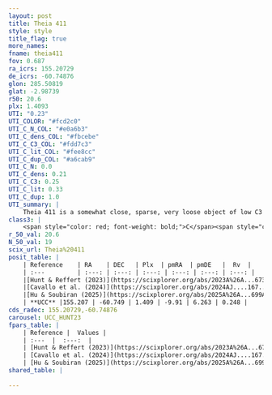 ```yaml
---
layout: post
title: Theia 411
style: style
title_flag: true
more_names: 
fname: theia411
fov: 0.687
ra_icrs: 155.20729
de_icrs: -60.74876
glon: 285.50819
glat: -2.98739
r50: 20.6
plx: 1.4093
UTI: "0.23"
UTI_COLOR: "#fcd2c0"
UTI_C_N_COL: "#e0a6b3"
UTI_C_dens_COL: "#fbcebe"
UTI_C_C3_COL: "#fdd7c3"
UTI_C_lit_COL: "#fee8cc"
UTI_C_dup_COL: "#a6cab9"
UTI_C_N: 0.0
UTI_C_dens: 0.21
UTI_C_C3: 0.25
UTI_C_lit: 0.33
UTI_C_dup: 1.0
UTI_summary: |
    Theia 411 is a somewhat close, sparse, very loose object of low C3 quality. It was recently reported in the literature.<br><br><span style="color: #99180f; font-weight: bold;">Warning: </span>contains less than 25 stars with <i>P>0.5</i> estimated.
class3: |
    <span style="color: red; font-weight: bold;">C</span><span style="color: red; font-weight: bold;">C</span>
r_50_val: 20.6
N_50_val: 19
scix_url: Theia%20411
posit_table: |
    | Reference    | RA    | DEC   | Plx  | pmRA  | pmDE   |  Rv  |
    | :---         | :---: | :---: | :---: | :---: | :---: | :---: |
    |[Hunt & Reffert (2023)](https://scixplorer.org/abs/2023A%26A...673A.114H) | 155.234 | -60.684 | 1.434 | -9.83 | 6.31 | -2.751 |
    |[Cavallo et al. (2024)](https://scixplorer.org/abs/2024AJ....167...12C) | 155.311 | -60.691 | 1.432 | -- | -- | -- |
    |[Hu & Soubiran (2025)](https://scixplorer.org/abs/2025A%26A...699A.246H) | 155.311 | -60.691 | -- | -- | -- | -- |
    | **UCC** |155.207 | -60.749 | 1.409 | -9.91 | 6.263 | 0.248 | 
cds_radec: 155.20729,-60.74876
carousel: UCC_HUNT23
fpars_table: |
    | Reference |  Values |
    | :---  |  :---:  |
    | [Hunt & Reffert (2023)](https://scixplorer.org/abs/2023A%26A...673A.114H) | `AV50=0.247, diffAV50=1.004, MOD50=9.111, logAge50=7.987` |
    | [Cavallo et al. (2024)](https://scixplorer.org/abs/2024AJ....167...12C) | `AV50=0.0, dMod50=9.27, logAge50=8.74, [Fe/H]50=0.71` |
    | [Hu & Soubiran (2025)](https://scixplorer.org/abs/2025A%26A...699A.246H) | `MA22=-0.26, MA23f=-0.15, MZ23=-0.27, MK24=-0.19, MF24=-0.12` |
shared_table: |
    
---
```

